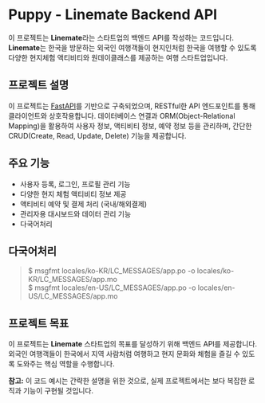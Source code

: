 # Puppy - Linemate Backend API

이 프로젝트는 **Linemate**라는 스타트업의 백엔드 API를 작성하는 코드입니다. **Linemate**는 한국을 방문하는 외국인 여행객들이 현지인처럼 한국을 여행할 수 있도록 다양한 현지체험 액티비티와 원데이클래스를 제공하는 여행 스타트업입니다.

## 프로젝트 설명

이 프로젝트는 [FastAPI](https://fastapi.tiangolo.com/)를 기반으로 구축되었으며, RESTful한 API 엔드포인트를 통해 클라이언트와 상호작용합니다. 데이터베이스 연결과 ORM(Object-Relational Mapping)을 활용하여 사용자 정보, 액티비티 정보, 예약 정보 등을 관리하며, 간단한 CRUD(Create, Read, Update, Delete) 기능을 제공합니다.

## 주요 기능

- 사용자 등록, 로그인, 프로필 관리 기능
- 다양한 현지 체험 액티비티 정보 제공
- 액티비티 예약 및 결제 처리 (국내/해외결제)
- 관리자용 대시보드와 데이터 관리 기능
- 다국어처리

## 다국어처리
> $ msgfmt locales/ko-KR/LC_MESSAGES/app.po -o locales/ko-KR/LC_MESSAGES/app.mo  
> $ msgfmt locales/en-US/LC_MESSAGES/app.po -o locales/en-US/LC_MESSAGES/app.mo


## 프로젝트 목표

이 프로젝트는 **Linemate** 스타트업의 목표를 달성하기 위해 백엔드 API를 제공합니다. 외국인 여행객들이 한국에서 지역 사람처럼 여행하고 현지 문화와 체험을 즐길 수 있도록 도와주는 핵심 역할을 수행합니다.

**참고:** 이 코드 예시는 간략한 설명을 위한 것으로, 실제 프로젝트에서는 보다 복잡한 로직과 기능이 구현될 것입니다.
